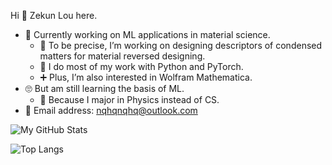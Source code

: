Hi 👋 Zekun Lou here.
- 🏃‍ Currently working on ML applications in material science.
  - 🔬 To be precise, I’m working on designing descriptors of condensed matters for material reversed designing.
  - 🔧 I do most of my work with Python and PyTorch.
  - ➕ Plus, I’m also interested in Wolfram Mathematica.
- 🙄 But am still learning the basis of ML.
  - 🤔 Because I major in Physics instead of CS.
- 📧 Email address: [nqhqnqhq@outlook.com](mailto:nqhqnqhq@outlook.com)

![My GitHub Stats](https://github-readme-stats.vercel.app/api?username=nqhq-lou&show_icons=true)

![Top Langs](https://github-readme-stats.vercel.app/api/top-langs/?username=nqhq-lou&layout=compact)

<!--
**nqhq-lou/nqhq-lou** is a ✨ _special_ ✨ repository because its `README.md` (this file) appears on your GitHub profile.

Here are some ideas to get you started:

- 🔭 I’m currently working on ...
- 🌱 I’m currently learning ...
- 👯 I’m looking to collaborate on ...
- 🤔 I’m looking for help with ...
- 💬 Ask me about ...
- 📫 How to reach me: ...
- 😄 Pronouns: ...
- ⚡ Fun fact: ...
-->
